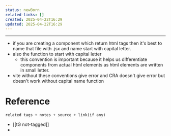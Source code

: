 ```yaml
---
status: newBorn
related-links: []
created: 2025-04-22T16:29
updated: 2025-04-22T16:29
---
```

---

- if you are creating a component which return html tags then it's best to name that file with .jsx and name start with capital letter.  
- also the function to start with capital letter
	- this convention is important because it helps us differentiate components from actual html elements as html elements are written in small letter.
- vite without these conventions give error and CRA doesn't give error but doesn't work without capital name function

# Reference
`related tags + notes + source + link(if any)`
 
- [[tG not-tagged]]
- 